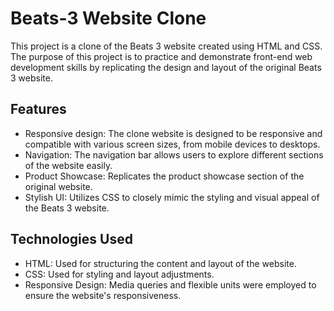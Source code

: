 # Beats-3 Website Clone
This project is a clone of the Beats 3 website created using HTML and CSS. The purpose of this project is to practice and demonstrate front-end web development skills by replicating the design and layout of the original Beats 3 website.

## Features
* Responsive design: The clone website is designed to be responsive and compatible with various screen sizes, from mobile devices to desktops.
* Navigation: The navigation bar allows users to explore different sections of the website easily.
* Product Showcase: Replicates the product showcase section of the original website.
* Stylish UI: Utilizes CSS to closely mimic the styling and visual appeal of the Beats 3 website.

## Technologies Used
* HTML: Used for structuring the content and layout of the website.
* CSS: Used for styling and layout adjustments.
* Responsive Design: Media queries and flexible units were employed to ensure the website's responsiveness.
